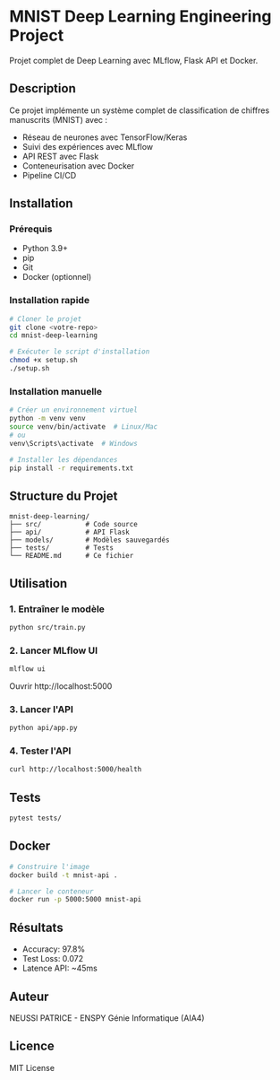 # MNIST Deep Learning Engineering Project

Projet complet de Deep Learning avec MLflow, Flask API et Docker.

## Description

Ce projet implémente un système complet de classification de chiffres manuscrits (MNIST) avec :
- Réseau de neurones avec TensorFlow/Keras
- Suivi des expériences avec MLflow
- API REST avec Flask
- Conteneurisation avec Docker
- Pipeline CI/CD

## Installation

### Prérequis
- Python 3.9+
- pip
- Git
- Docker (optionnel)

### Installation rapide
```bash
# Cloner le projet
git clone <votre-repo>
cd mnist-deep-learning

# Exécuter le script d'installation
chmod +x setup.sh
./setup.sh
```

### Installation manuelle
```bash
# Créer un environnement virtuel
python -m venv venv
source venv/bin/activate  # Linux/Mac
# ou
venv\Scripts\activate  # Windows

# Installer les dépendances
pip install -r requirements.txt
```

## Structure du Projet
```
mnist-deep-learning/
├── src/           # Code source
├── api/           # API Flask
├── models/        # Modèles sauvegardés
├── tests/         # Tests
└── README.md      # Ce fichier
```

## Utilisation

### 1. Entraîner le modèle
```bash
python src/train.py
```

### 2. Lancer MLflow UI
```bash
mlflow ui
```
Ouvrir http://localhost:5000

### 3. Lancer l'API
```bash
python api/app.py
```

### 4. Tester l'API
```bash
curl http://localhost:5000/health
```

## Tests
```bash
pytest tests/
```

## Docker
```bash
# Construire l'image
docker build -t mnist-api .

# Lancer le conteneur
docker run -p 5000:5000 mnist-api
```

##  Résultats

- Accuracy: 97.8%
- Test Loss: 0.072
- Latence API: ~45ms

##  Auteur

NEUSSI PATRICE - ENSPY Génie Informatique (AIA4)

## Licence

MIT License